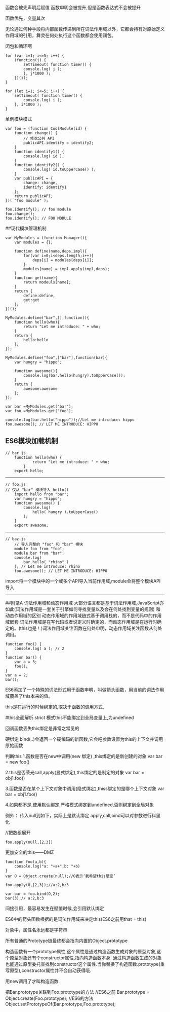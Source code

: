 函数会被先声明后赋值
函数申明会被提升,但是函数表达式不会被提升

函数优先，变量其次

无论通过何种手段将内部函数传递到所在词法作用域以外，它都会持有对原始定义作用域的引用，舞灵在何处执行这个函数都会使用闭包。

闭包和循环啊

	for (var i=1; i<=5; i++) {
		(function(j) {
			setTimeout( function timer() {
			console.log( j );
			}, j*1000 );
		})(i);
	}

	for (let i=1; i<=5; i++) {
		setTimeout( function timer() {
			console.log( i );
		}, i*1000 );
	}

单例模块模式

	var foo = (function CoolModule(id) {
		function change() {
			// 修改公共 API
			publicAPI.identify = identify2;
		}
		function identify1() {
			console.log( id );
		}
		function identify2() {
			console.log( id.toUpperCase() );
		}
		var publicAPI = {
			change: change,
			identify: identify1
		};
		return publicAPI;
	})( "foo module" );
	
	foo.identify(); // foo module
	foo.change();
	foo.identify(); // FOO MODULE

##现代模块管理机制

	var MyModules = (function Manager(){
		var modules = {};
	
		function define(name,deps,impl){
			for(var i=0;i<deps.length;i++){
				deps[i] = modules[deps[i]];
			}
			modules[name] = impl.apply(impl,deps);
		}
		function get(name){
			return modeuls[name];
		}
		return {
			define:define,
			get:get
		};
	})();
	
	MyModules.define("bar",[],function(){
		function hello(who){
			return "Let me introduce: " + who;
		}
		return {
			hello:hello
		};
	});
	
	MyModules.define("foo",["bar"],function(bar){
		var hungry = "hippo";
	
		function awesome(){
			console.log(bar.hello(hungry).toUpperCase());
		}
		return {
			awesome:awesome
		};
	});

	var bar =MyModules.get("bar");
	var foo =MyModules.get("foo");
	
	console.log(bar.hello("hippo"));//Let me introduce: hippo
	foo.awesome(); // LET ME INTRODUCE: HIPPO

## ES6模块加载机制
	
	// bar.js
		function hello(who) {
				return "Let me introduce: " + who;
			}
		export hello;
***
	// foo.js
	// 仅从 "bar" 模块导入 hello()
		import hello from "bar";
		var hungry = "hippo";
		function awesome() {
			console.log(
				hello( hungry ).toUpperCase()
			);
		}
		export awesome;
***
	// baz.js
		// 导入完整的 "foo" 和 "bar" 模块
		module foo from "foo";
		module bar from "bar";
		console.log(
			bar.hello( "rhino" )
		); // Let me introduce: rhino
		foo.awesome(); // LET ME INTRODUCE: HIPPO

import将一个模块中的一个或多个API导入当前作用域,module会将整个模块API导入
***
##附录A 词法作用域和动态作用域
大部分语言都是基于词法作用域,JavaScript亦如此(词法作用域是一套关于引擎如何寻找变量以及会在何处找到变量的规则)
和动态作用域的区别
动态作用域的作用域链式基于调用栈的，而不是代码中的作用域嵌套
词法作用域是在写代码或者说定义时确定的，而动态作用域是在运行时确定的。(this也是！)词法作用域关注函数在何处申明，动态作用域关注函数从何处调用。

	function foo() {
		console.log( a ); // 2
	}
	function bar() {
		var a = 3;
		foo();
	}
	var a = 2;	
	bar();

ES6添加了一个特殊的词法形式用于函数申明，叫做箭头函数，用当前的词法作用域覆盖了this本来的值。

this是在运行的时候绑定的,取决于函数的调用方式,

#this全面解析
strict 模式this不能绑定到全局变量上,为undefined

回调函数丢失this绑定是非常之常见的

硬绑定
bind(..)会返回一个硬编码的新函数,它会吧参数设置为this的上下文并调用原始函数

判断this
1.函数是否在new中调用(new 绑定) ,this绑定的是新创建的对象
var bar = new foo()

2.this是否荣光call,apply(显式绑定),this绑定的是制定的对象
var bar = obj1.foo()

3.函数是否在某个上下文对象中调用(隐式绑定),thiss绑定的是哪个上下文对象
var bar = obj1.foo()

4.如果都不是,使用默认绑定,严格模式绑定到undefined,否则绑定到全局对象

例外：
传入null到如下，实际上是默认绑定
apply,call,bind可以对参数进行科里化

//把数组展开

	foo.apply(null,[2,3])

更加安全的this——DMZ

	function foo(a,b){
	    console.log("a: "+a+",b: "+b)
	}
	var O = Object.create(null);//O表示‘我希望this是空’
	
	foo.apply(O,[2,3]);//a:2,b:3
	
	var bar = foo.bind(O,2);
	bar(3);// a:2,b:3

间接引用，最容易发生在赋值时候,会引用默认绑定 

ES6中的箭头函数根据的是词法作用域来决定this(ES6之前用that = this)

对象中，属性名永远都是字符串

所有普通的Prototype链最终都会指向内置的Object.prototype

构造函数有一个prototype属性,这个属性是通过构造函数生成对象的原型对象,这个原型对象还有个constructor属性,指向构造函数本身.
通过构造函数生成的对象也能通过原型委托查找到constructor这个属性.当你替换了构造函数.prototype(重写原型),constructor属性并不会自动获得哦.

用new调用了才叫构造函数.

把Bar.prototype关联到Foo.prototype的方法
//ES6之前
Bar.prototype = Object.create(Foo.prototype);
//ES6的方法
Object.setPrototypeOf(Bar.prototype,Foo.prototype);



